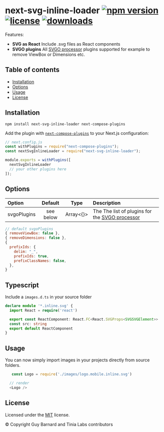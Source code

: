# next-svg-inline-loader [![npm version](https://badgen.net/npm/v/next-svg-inline-loader)](https://www.npmjs.com/package/next-svg-inline-loader) [![license](https://badgen.net/github/license/tinialabs/next-svg-inline-loader)](https://github.com/tinialabs/next-svg-inline-loader/blob/master/LICENSE) [![downloads](https://badgen.net/npm/dt/next-svg-inline-loader)](https://www.npmjs.com/package/next-svg-inline-loader)

Features:
- **SVG as React** Include .svg files as React components
- **SVGO plugins** All [SVGO processor](https://github.com/svg/svgo) plugins supported for example to remove ViewBox or Dimensions etc.

## Table of contents

- [Installation](#installation)
- [Options](#options)
- [Usage](#usage)
- [License](#license)

## Installation

```
npm install next-svg-inline-loader next-compose-plugins
```

Add the plugin with [`next-compose-plugins`](https://github.com/cyrilwanner/next-compose-plugins) to your Next.js configuration:

```javascript
// next.config.js
const withPlugins = require("next-compose-plugins");
const nextSvgInlineLoader = require("next-svg-inline-loader");

module.exports = withPlugins([
  nextSvgInlineLoader
  // your other plugins here
]);
```

## Options
| Option | Default | Type | Description |
| :--- | :------: | :--: | :---------- |
| svgoPlugins | see below | Array<{}> | The The list of plugins for the [SVGO processor](https://github.com/svg/svgo) |

```js
// default svgoPlugins
{ removeViewBox: false },
{ removeDimensions: false },
{
  prefixIds: {
    delim: "_",
    prefixIds: true,
    prefixClassNames: false,
  },
}
```

## Typescript

Include a `images.d.ts` in your source folder

``` ts
declare module '*.inline.svg' {
  import React = require('react')

  export const ReactComponent: React.FC<React.SVGProps<SVGSVGElement>>
  const src: string
  export default ReactComponent
}
```

## Usage

You can now simply import images in your projects directly from source folders.  

``` js
   const Logo = require('./images/logo.mobile.inline.svg')

  // render
  <Logo />
```

## License

Licensed under the [MIT](https://github.com/tinialabs/next-svg-inline-loader/blob/master/LICENSE) license.

© Copyright Guy Barnard and Tinia Labs contributors